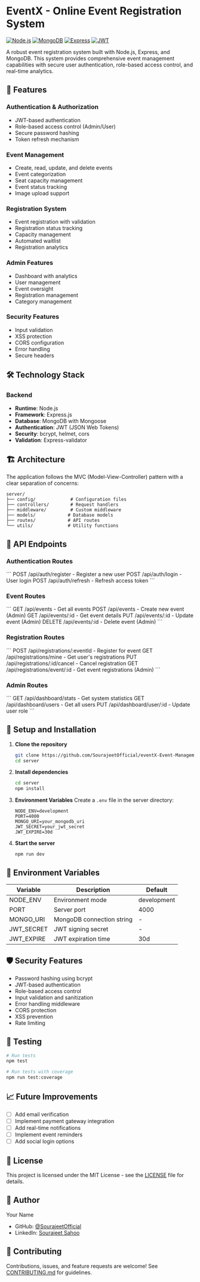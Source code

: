 # EventX - Online Event Registration System

[![Node.js](https://img.shields.io/badge/Node.js-v16+-green.svg)](https://nodejs.org)
[![MongoDB](https://img.shields.io/badge/MongoDB-v4.4+-darkgreen.svg)](https://www.mongodb.com)
[![Express](https://img.shields.io/badge/Express-v4.17+-blue.svg)](https://expressjs.com)
[![JWT](https://img.shields.io/badge/JWT-Authentication-red.svg)](https://jwt.io)

A robust event registration system built with Node.js, Express, and MongoDB. This system provides comprehensive event management capabilities with secure user authentication, role-based access control, and real-time analytics.

## 🚀 Features

### Authentication & Authorization
- JWT-based authentication
- Role-based access control (Admin/User)
- Secure password hashing
- Token refresh mechanism

### Event Management
- Create, read, update, and delete events
- Event categorization
- Seat capacity management
- Event status tracking
- Image upload support

### Registration System
- Event registration with validation
- Registration status tracking
- Capacity management
- Automated waitlist
- Registration analytics

### Admin Features
- Dashboard with analytics
- User management
- Event oversight
- Registration management
- Category management

### Security Features
- Input validation
- XSS protection
- CORS configuration
- Error handling
- Secure headers

## 🛠️ Technology Stack

### Backend
- **Runtime**: Node.js
- **Framework**: Express.js
- **Database**: MongoDB with Mongoose
- **Authentication**: JWT (JSON Web Tokens)
- **Security**: bcrypt, helmet, cors
- **Validation**: Express-validator

## 🏗️ Architecture

The application follows the MVC (Model-View-Controller) pattern with a clear separation of concerns:

```
server/
├── config/             # Configuration files
├── controllers/        # Request handlers
├── middleware/         # Custom middleware
├── models/            # Database models
├── routes/            # API routes
└── utils/             # Utility functions
```

## 🚦 API Endpoints

### Authentication Routes
\`\`\`
POST /api/auth/register   - Register a new user
POST /api/auth/login      - User login
POST /api/auth/refresh    - Refresh access token
\`\`\`

### Event Routes
\`\`\`
GET    /api/events          - Get all events
POST   /api/events          - Create new event (Admin)
GET    /api/events/:id      - Get event details
PUT    /api/events/:id      - Update event (Admin)
DELETE /api/events/:id      - Delete event (Admin)
\`\`\`

### Registration Routes
\`\`\`
POST   /api/registrations/:eventId    - Register for event
GET    /api/registrations/mine        - Get user's registrations
PUT    /api/registrations/:id/cancel  - Cancel registration
GET    /api/registrations/event/:id   - Get event registrations (Admin)
\`\`\`

### Admin Routes
\`\`\`
GET    /api/dashboard/stats     - Get system statistics
GET    /api/dashboard/users     - Get all users
PUT    /api/dashboard/user/:id  - Update user role
\`\`\`

## 🔧 Setup and Installation

1. **Clone the repository**
   ```bash
   git clone https://github.com/SourajeetOfficial/eventX-Event-Management-System.git
   cd server
   ```

2. **Install dependencies**
   ```bash
   cd server
   npm install
   ```

3. **Environment Variables**
   Create a `.env` file in the server directory:
   ```env
   NODE_ENV=development
   PORT=4000
   MONGO_URI=your_mongodb_uri
   JWT_SECRET=your_jwt_secret
   JWT_EXPIRE=30d
   ```

4. **Start the server**
   ```bash
   npm run dev
   ```

## 🔑 Environment Variables

| Variable    | Description                | Default     |
|------------|----------------------------|-------------|
| NODE_ENV   | Environment mode           | development |
| PORT       | Server port                | 4000        |
| MONGO_URI  | MongoDB connection string  | -           |
| JWT_SECRET | JWT signing secret         | -           |
| JWT_EXPIRE | JWT expiration time        | 30d         |

## 🛡️ Security Features

- Password hashing using bcrypt
- JWT-based authentication
- Role-based access control
- Input validation and sanitization
- Error handling middleware
- CORS protection
- XSS prevention
- Rate limiting

## 🧪 Testing

```bash
# Run tests
npm test

# Run tests with coverage
npm run test:coverage
```

## 📈 Future Improvements

- [ ] Add email verification
- [ ] Implement payment gateway integration
- [ ] Add real-time notifications
- [ ] Implement event reminders
- [ ] Add social login options

## 📄 License

This project is licensed under the MIT License - see the [LICENSE](LICENSE) file for details.

## 👤 Author

Your Name
- GitHub: [@SourajeetOfficial](https://github.com/SourajeetOfficial)
- LinkedIn: [Sourajeet Sahoo](https://www.linkedin.com/in/sourajeet-sahoo-29743025b/)

## 🤝 Contributing

Contributions, issues, and feature requests are welcome! See [CONTRIBUTING.md](CONTRIBUTING.md) for guidelines.
